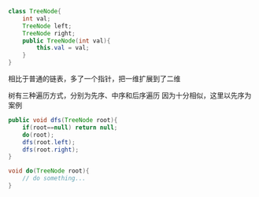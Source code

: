 ```java
class TreeNode{
	int val;
	TreeNode left;
	TreeNode right;
	public TreeNode(int val){
		this.val = val;
	}
}
```

相比于普通的链表，多了一个指针，把一维扩展到了二维

树有三种遍历方式，分别为先序、中序和后序遍历
因为十分相似，这里以先序为案例
```java
public void dfs(TreeNode root){
	if(root==null) return null;
	do(root);
	dfs(root.left);
	dfs(root.right);
}

void do(TreeNode root){
	// do something...
}
```